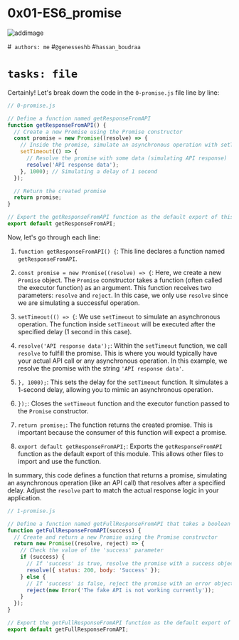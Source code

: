 # 0x01-ES6_promise

![addimage](https://www.courseduck.com/programming/node-js/images/nodejs_udemy.jpg)

#`` authors: me`` 
#``@genesseshb``
#``hassan_boudraa``

# ``tasks: file``

Certainly! Let's break down the code in the `0-promise.js` file line by line:

```javascript
// 0-promise.js

// Define a function named getResponseFromAPI
function getResponseFromAPI() {
  // Create a new Promise using the Promise constructor
  const promise = new Promise((resolve) => {
    // Inside the promise, simulate an asynchronous operation with setTimeout
    setTimeout(() => {
      // Resolve the promise with some data (simulating API response)
      resolve('API response data');
    }, 1000); // Simulating a delay of 1 second
  });

  // Return the created promise
  return promise;
}

// Export the getResponseFromAPI function as the default export of this module
export default getResponseFromAPI;
```

Now, let's go through each line:

1. `function getResponseFromAPI() {`: This line declares a function named `getResponseFromAPI`.

2. `const promise = new Promise((resolve) => {`: Here, we create a new `Promise` object. The `Promise` constructor takes a function (often called the executor function) as an argument. This function receives two parameters: `resolve` and `reject`. In this case, we only use `resolve` since we are simulating a successful operation.

3. `setTimeout(() => {`: We use `setTimeout` to simulate an asynchronous operation. The function inside `setTimeout` will be executed after the specified delay (1 second in this case).

4. `resolve('API response data');`: Within the `setTimeout` function, we call `resolve` to fulfill the promise. This is where you would typically have your actual API call or any asynchronous operation. In this example, we resolve the promise with the string `'API response data'`.

5. `}, 1000);`: This sets the delay for the `setTimeout` function. It simulates a 1-second delay, allowing you to mimic an asynchronous operation.

6. `});`: Closes the `setTimeout` function and the executor function passed to the `Promise` constructor.

7. `return promise;`: The function returns the created promise. This is important because the consumer of this function will expect a promise.

8. `export default getResponseFromAPI;`: Exports the `getResponseFromAPI` function as the default export of this module. This allows other files to import and use the function.

In summary, this code defines a function that returns a promise, simulating an asynchronous operation (like an API call) that resolves after a specified delay. Adjust the `resolve` part to match the actual response logic in your application.


```javascript
// 1-promise.js

// Define a function named getFullResponseFromAPI that takes a boolean parameter 'success'
function getFullResponseFromAPI(success) {
  // Create and return a new Promise using the Promise constructor
  return new Promise((resolve, reject) => {
    // Check the value of the 'success' parameter
    if (success) {
      // If 'success' is true, resolve the promise with a success object
      resolve({ status: 200, body: 'Success' });
    } else {
      // If 'success' is false, reject the promise with an error object
      reject(new Error('The fake API is not working currently'));
    }
  });
}

// Export the getFullResponseFromAPI function as the default export of this module
export default getFullResponseFromAPI;



